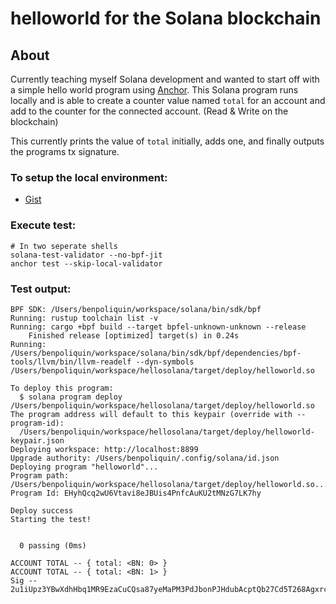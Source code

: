 # helloworld for the Solana blockchain

## About

Currently teaching myself Solana development and wanted to start off with a simple hello world program using [Anchor](https://project-serum.github.io/anchor/getting-started/introduction.html). 
This Solana program runs locally and is able to create a counter value named `total` for an account and add to the counter for the connected account. (Read & Write on the blockchain)

This currently prints the value of `total` initially, adds one, and finally outputs the programs tx signature.

### To setup the local environment:
* [Gist](https://gist.github.com/benpoliquin/cf545b468040069609770dddc3534055)

### Execute test:

```
# In two seperate shells
solana-test-validator --no-bpf-jit
anchor test --skip-local-validator
```

### Test output:

```
BPF SDK: /Users/benpoliquin/workspace/solana/bin/sdk/bpf
Running: rustup toolchain list -v
Running: cargo +bpf build --target bpfel-unknown-unknown --release
    Finished release [optimized] target(s) in 0.24s
Running: /Users/benpoliquin/workspace/solana/bin/sdk/bpf/dependencies/bpf-tools/llvm/bin/llvm-readelf --dyn-symbols /Users/benpoliquin/workspace/hellosolana/target/deploy/helloworld.so

To deploy this program:
  $ solana program deploy /Users/benpoliquin/workspace/hellosolana/target/deploy/helloworld.so
The program address will default to this keypair (override with --program-id):
  /Users/benpoliquin/workspace/hellosolana/target/deploy/helloworld-keypair.json
Deploying workspace: http://localhost:8899
Upgrade authority: /Users/benpoliquin/.config/solana/id.json
Deploying program "helloworld"...
Program path: /Users/benpoliquin/workspace/hellosolana/target/deploy/helloworld.so...
Program Id: EHyhQcq2wU6Vtavi8eJBUis4PnfcAuKU2tMNzG7LK7hy

Deploy success
Starting the test!


  0 passing (0ms)

ACCOUNT TOTAL -- { total: <BN: 0> }
ACCOUNT TOTAL -- { total: <BN: 1> }
Sig -- 2u1iUpz3YBwXdhHbq1MR9EzaCuCQsa87yeMaPM3PdJbonPJHdubAcptQb27Cd5T268AgxrcCmGNE3atagDHz5bMA
```